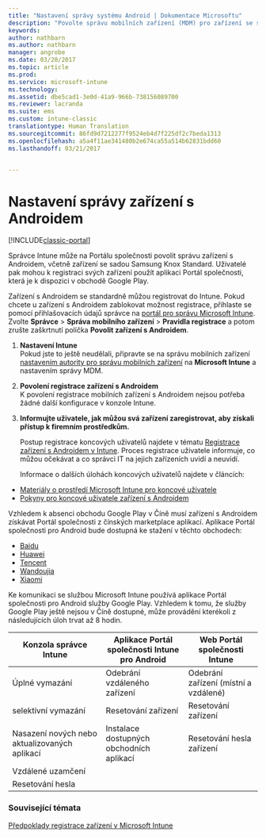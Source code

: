 ```yaml
---
title: "Nastavení správy systému Android | Dokumentace Microsoftu"
description: "Povolte správu mobilních zařízení (MDM) pro zařízení se systémy Android a KNOX Standard v Microsoft Intune."
keywords: 
author: nathbarn
ms.author: nathbarn
manager: angrobe
ms.date: 03/20/2017
ms.topic: article
ms.prod: 
ms.service: microsoft-intune
ms.technology: 
ms.assetid: dbe5cad1-3e0d-41a9-966b-738156089700
ms.reviewer: lacranda
ms.suite: ems
ms.custom: intune-classic
translationtype: Human Translation
ms.sourcegitcommit: 86fd9d7212277f9524eb4d7f225df2c7beda1313
ms.openlocfilehash: a5a4f11ae341480b2e674ca55a514b62831bdd60
ms.lasthandoff: 03/21/2017


---
```


# <a name="set-up-android-device-management"></a>Nastavení správy zařízení s Androidem

[!INCLUDE[classic-portal](../includes/classic-portal.md)]

Správce Intune může na Portálu společnosti povolit správu zařízení s Androidem, včetně zařízení se sadou Samsung Knox Standard. Uživatelé pak mohou k registraci svých zařízení použít aplikaci Portál společnosti, která je k dispozici v obchodě Google Play.

Zařízení s Androidem se standardně můžou registrovat do Intune. Pokud chcete u zařízení s Androidem zablokovat možnost registrace, přihlaste se pomocí přihlašovacích údajů správce na [portál pro správu Microsoft Intune](http://manage.microsoft.com). Zvolte **Správce** > **Správa mobilního zařízení** > **Pravidla registrace** a potom zrušte zaškrtnutí políčka **Povolit zařízení s Androidem**.

1.  **Nastavení Intune**<br>
    Pokud jste to ještě neudělali, připravte se na správu mobilních zařízení [nastavením autority pro správu mobilních zařízení](prerequisites-for-enrollment.md#step-2-set-mdm-authority) na **Microsoft Intune** a nastavením správy MDM.

2.  **Povolení registrace zařízení s Androidem**<br>
    K povolení registrace mobilních zařízení s Androidem nejsou potřeba žádné další konfigurace v konzole Intune.

3.  **Informujte uživatele, jak můžou svá zařízení zaregistrovat, aby získali přístup k firemním prostředkům.**

    Postup registrace koncových uživatelů najdete v tématu [Registrace zařízení s Androidem v Intune](https://docs.microsoft.com/intune-user-help/enroll-your-device-in-intune-android). Proces registrace uživatele informuje, co můžou očekávat a co správci IT na jejich zařízeních uvidí a neuvidí.

    Informace o dalších úlohách koncových uživatelů najdete v článcích:
  - [Materiály o prostředí Microsoft Intune pro koncové uživatele](how-to-educate-your-end-users-about-microsoft-intune.md)
  - [Pokyny pro koncové uživatele zařízení s Androidem](https://docs.microsoft.com/intune-user-help/using-your-android-device-with-intune)

Vzhledem k absenci obchodu Google Play v Číně musí zařízení s Androidem získávat Portál společnosti z čínských marketplace aplikací. Aplikace Portál společnosti pro Android bude dostupná ke stažení v těchto obchodech:
* [Baidu](https://go.microsoft.com/fwlink/?linkid=836946)
* [Huawei](https://go.microsoft.com/fwlink/?linkid=836948)
* [Tencent](https://go.microsoft.com/fwlink/?linkid=836949)
* [Wandoujia](https://go.microsoft.com/fwlink/?linkid=836950)
* [Xiaomi](https://go.microsoft.com/fwlink/?linkid=836947)

Ke komunikaci se službou Microsoft Intune používá aplikace Portál společnosti pro Android služby Google Play. Vzhledem k tomu, že služby Google Play ještě nejsou v Číně dostupné, může provádění kterékoli z následujících úloh trvat až 8 hodin. 

|Konzola správce Intune| Aplikace Portál společnosti Intune pro Android |Web Portál společnosti Intune|   
|---|---|---|
|Úplné vymazání| Odebrání vzdáleného zařízení| Odebrání zařízení (místní a vzdálené)|
|selektivní vymazání| Resetování zařízení| Resetování zařízení|
|Nasazení nových nebo aktualizovaných aplikací| Instalace dostupných obchodních aplikací| Resetování hesla zařízení|
|Vzdálené uzamčení|||
|Resetování hesla|||

### <a name="see-also"></a>Související témata
[Předpoklady registrace zařízení v Microsoft Intune](prerequisites-for-enrollment.md)

